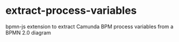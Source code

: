 # extract-process-variables
bpmn-js extension to extract Camunda BPM process variables from a BPMN 2.0 diagram
